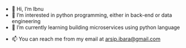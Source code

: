 - 👋 Hi, I’m Ibnu
- 👀 I’m interested in python programming, either in back-end or data engineering
- 🌱 I’m currently learning building microservices using python language
<!--- 💞️ I’m looking to collaborate on ...--->
- 📫 You can reach me from my email at arsip.ibara@gmail.com

<!---
Ibara99/Ibara99 is a ✨ special ✨ repository because its `README.md` (this file) appears on your GitHub profile.
You can click the Preview link to take a look at your changes.
--->
